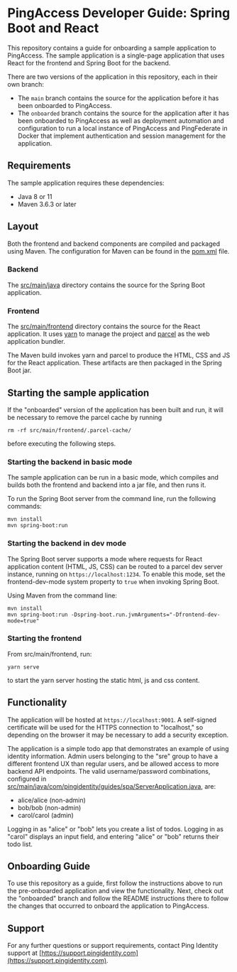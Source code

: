 # PingAccess Developer Guide: Spring Boot and React #

This repository contains a guide for onboarding a sample application to PingAccess. The sample application is a
single-page application that uses React for the frontend and Spring Boot for the backend.

There are two versions of the application in this repository, each in their own branch:
- The `main` branch contains the source for the application before it has been onboarded to PingAccess.
- The `onboarded` branch contains the source for the application after it has been onboarded to PingAccess as well as
  deployment automation and configuration to run a local instance of PingAccess and PingFederate in Docker that
  implement authentication and session management for the application.

## Requirements

The sample application requires these dependencies:
 - Java 8 or 11
 - Maven 3.6.3 or later

## Layout

Both the frontend and backend components are compiled and packaged using Maven. The configuration for Maven can be
found in the [pom.xml](pom.xml) file.

### Backend

The [src/main/java](src/main/java) directory contains the source for the Spring Boot application.

### Frontend

The [src/main/frontend](src/main/frontend) directory contains the source for the React application. It uses
[yarn](https://yarnpkg.com/) to manage the project and [parcel](https://parceljs.org/) as the web application bundler.

The Maven build invokes yarn and parcel to produce the HTML, CSS and JS for the React application. These artifacts
are then packaged in the Spring Boot jar.

## Starting the sample application

If the "onboarded" version of the application has been built and run, it will be necessary to remove the parcel cache by
running 
```
rm -rf src/main/frontend/.parcel-cache/
```
before executing the following steps.

### Starting the backend in basic mode

The sample application can be run in a basic mode, which compiles and builds both the frontend and backend into a 
jar file, and then runs it.

To run the Spring Boot server from the command line, run the following commands:

```
mvn install
mvn spring-boot:run
```

### Starting the backend in dev mode

The Spring Boot server supports a mode where requests for React application content (HTML, JS, CSS) can be routed to
a parcel dev server instance, running on `https://localhost:1234`. To enable this mode, set the frontend-dev-mode
system property to `true` when invoking Spring Boot.

Using Maven from the command line:
```
mvn install
mvn spring-boot:run -Dspring-boot.run.jvmArguments="-Dfrontend-dev-mode=true"
```

### Starting the frontend

From src/main/frontend, run:
```
yarn serve
```
to start the yarn server hosting the static html, js and css content.

## Functionality

The application will be hosted at `https://localhost:9001`. A self-signed certificate will be used for the HTTPS
connection to "localhost," so depending on the browser it may be necessary to add a security exception.

The application is a simple todo app that demonstrates an example of using identity information. Admin users
belonging to the "sre" group to have a different frontend UX than regular users, and be allowed access to more backend
API endpoints. The valid username/password combinations, configured in
[src/main/java/com/pingidentity/guides/spa/ServerApplication.java](src/main/java/com/pingidentity/guides/spa/ServerApplication.java),
are:

 - alice/alice (non-admin)
 - bob/bob (non-admin)
 - carol/carol (admin)

Logging in as "alice" or "bob" lets you create a list of todos. Logging in as "carol" displays an input field, and 
entering "alice" or "bob" returns their todo list.

## Onboarding Guide

To use this repository as a guide, first follow the instructions above to run the pre-onboarded application and view the
functionality. Next, check out the "onboarded" branch and follow the README instructions there to follow the changes 
that occurred to onboard the application to PingAccess.

## Support

For any further questions or support requirements, contact Ping Identity support at [https://support.pingidentity.com](https://support.pingidentity.com).